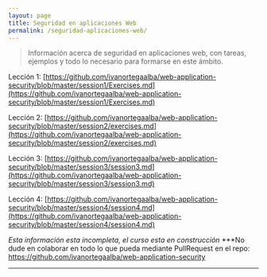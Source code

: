 ```yaml
---
layout: page
title: Seguridad en aplicaciones Web
permalink: /seguridad-aplicaciones-web/
---
```


>Información acerca de seguridad en aplicaciones web, con tareas, ejemplos y todo lo necesario para formarse en este ámbito.

Lección 1: [https://github.com/ivanortegaalba/web-application-security/blob/master/session1/Exercises.md](https://github.com/ivanortegaalba/web-application-security/blob/master/session1/Exercises.md)

Lección 2: [https://github.com/ivanortegaalba/web-application-security/blob/master/session2/exercises.md](https://github.com/ivanortegaalba/web-application-security/blob/master/session2/exercises.md)

Lección 3: [https://github.com/ivanortegaalba/web-application-security/blob/master/session3/session3.md](https://github.com/ivanortegaalba/web-application-security/blob/master/session3/session3.md)

Lección 4: [https://github.com/ivanortegaalba/web-application-security/blob/master/session4/session4.md](https://github.com/ivanortegaalba/web-application-security/blob/master/session4/session4.md)

*Esta información esta incompleta, el curso esta en construcción*
***No dude en colaborar en todo lo que pueda mediante PullRequest en el repo:
https://github.com/ivanortegaalba/web-application-security
***
